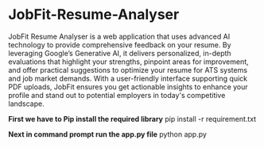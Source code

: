 # JobFit-Resume-Analyser

JobFit Resume Analyser is a web application that uses advanced AI technology to provide comprehensive feedback on your resume. By leveraging Google’s Generative AI, it delivers personalized, in-depth evaluations that highlight your strengths, pinpoint areas for improvement, and offer practical suggestions to optimize your resume for ATS systems and job market demands. With a user-friendly interface supporting quick PDF uploads, JobFit ensures you get actionable insights to enhance your profile and stand out to potential employers in today's competitive landscape.


**First we have to Pip install the required library**
pip install -r requirement.txt


**Next in command prompt run the app.py file**
python app.py
